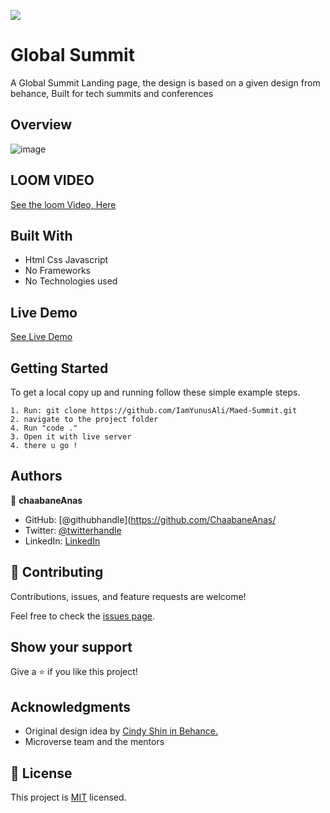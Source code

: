 ![](https://img.shields.io/badge/Microverse-blueviolet)

# Global Summit

A Global Summit Landing page, the design is based  on a given design from behance,
Built for tech summits and conferences

## Overview
![image](https://user-images.githubusercontent.com/99597333/192144914-6ca3ae67-b061-4090-bf69-311ea6c106c7.png)


## LOOM VIDEO

[See the loom Video, Here](https://www.loom.com/share/19280ca1f72045d4942063618325581f)

## Built With

- Html Css Javascript
- No Frameworks
- No Technologies used

## Live Demo 

[See Live Demo](https://chaabaneanas.github.io/Global-Summit-/)

## Getting Started


To get a local copy up and running follow these simple example steps.

```
1. Run: git clone https://github.com/IamYunusAli/Maed-Summit.git
2. navigate to the project folder
4. Run "code ." 
3. Open it with live server
4. there u go !
```

## Authors

👤 **chaabaneAnas**

- GitHub: [@githubhandle](https://github.com/ChaabaneAnas/
- Twitter: [@twitterhandle](https://twitter.com/twitterhandle)
- LinkedIn: [LinkedIn](https://linkedin.com/in/linkedinhandle)

## 🤝 Contributing

Contributions, issues, and feature requests are welcome!

Feel free to check the [issues page](https://github.com/ChaabaneAnas/Capstone-Project/issues).

## Show your support

Give a ⭐️ if you like this project!

## Acknowledgments

- Original design idea by [Cindy Shin in Behance.](https://www.behance.net/gallery/29845175/CC-Global-Summit-2015)
- Microverse team and the mentors

## 📝 License

This project is [MIT](./MIT.md) licensed.
